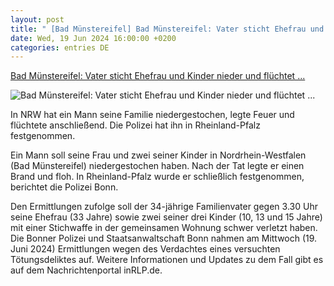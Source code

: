 ```yaml
---
layout: post
title: " [Bad Münstereifel] Bad Münstereifel: Vater sticht Ehefrau und Kinder nieder und flüchtet ..."
date: Wed, 19 Jun 2024 16:00:00 +0200
categories: entries DE
---
```

[Bad Münstereifel: Vater sticht Ehefrau und Kinder nieder und flüchtet ...](https://www.infranken.de/deutschland/bad-muenstereifel-vater-sticht-ehefrau-und-kinder-nieder-und-fluechtet-nach-brandstiftung-art-5884660)

![Bad Münstereifel: Vater sticht Ehefrau und Kinder nieder und flüchtet ...](https://www.infranken.de/storage/image/6/4/3/4/4204346_versuchtes-toetungsdelikt-in-nrw-tatverdaechtiger-in-rheinland-pfalz-festge_ogimage_1CsF4T_GRjXDz.jpg)

In NRW hat ein Mann seine Familie niedergestochen, legte Feuer und flüchtete anschließend. Die Polizei hat ihn in Rheinland-Pfalz festgenommen.

Ein Mann soll seine Frau und zwei seiner Kinder in Nordrhein-Westfalen (Bad Münstereifel) niedergestochen haben. Nach der Tat legte er einen Brand und floh. In Rheinland-Pfalz wurde er schließlich festgenommen, berichtet die Polizei Bonn.

Den Ermittlungen zufolge soll der 34-jährige Familienvater gegen 3.30 Uhr seine Ehefrau (33 Jahre) sowie zwei seiner drei Kinder (10, 13 und 15 Jahre) mit einer Stichwaffe in der gemeinsamen Wohnung schwer verletzt haben. Die Bonner Polizei und Staatsanwaltschaft Bonn nahmen am Mittwoch (19. Juni 2024) Ermittlungen wegen des Verdachtes eines versuchten Tötungsdeliktes auf. Weitere Informationen und Updates zu dem Fall gibt es auf dem Nachrichtenportal inRLP.de.

